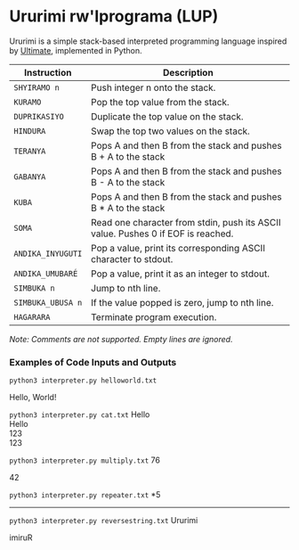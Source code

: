 # Ururimi rw'Iprograma (LUP)

Ururimi is a simple stack-based interpreted programming language inspired by [Ultimate](https://github.com/dgriff24/ultimate/blob/main/README.md), implemented in Python.

| Instruction | Description |
| ------ | ------ |
| `SHYIRAMO n` | Push integer n onto the stack. |
| `KURAMO` | Pop the top value from the stack. |
| `DUPRIKASIYO` | Duplicate the top value on the stack. |
| `HINDURA` | Swap the top two values on the stack. |
| `TERANYA` | Pops A and then B from the stack and pushes B + A to the stack |
| `GABANYA` | Pops A and then B from the stack and pushes B - A to the stack |
| `KUBA` | Pops A and then B from the stack and pushes B * A to the stack |
| `SOMA` | Read one character from stdin, push its ASCII value. Pushes 0 if EOF is reached. |
| `ANDIKA_INYUGUTI` | Pop a value, print its corresponding ASCII character to stdout. |
| `ANDIKA_UMUBARÉ` | Pop a value, print it as an integer to stdout. |
| `SIMBUKA n` | Jump to nth line. |
| `SIMBUKA_UBUSA n` | If the value popped is zero, jump to nth line. |
| `HAGARARA` | Terminate program execution. |

*Note: Comments are not supported. Empty lines are ignored.*

### Examples of Code Inputs and Outputs


`python3 interpreter.py helloworld.txt`

Hello, World!


`python3 interpreter.py cat.txt`
Hello  
Hello  
123    
123    


`python3 interpreter.py multiply.txt`
76

42


`python3 interpreter.py repeater.txt`
*5

*****


`python3 interpreter.py reversestring.txt`
Ururimi


imiruR 
